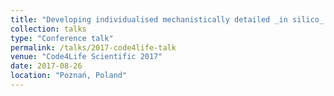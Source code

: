 ```yaml
---
title: "Developing individualised mechanistically detailed _in silico_ models for human iPSC-CMs: an integrative approach to support personalised safety assessment"
collection: talks
type: "Conference talk"
permalink: /talks/2017-code4life-talk
venue: "Code4Life Scientific 2017"
date: 2017-08-26
location: "Poznań, Poland"
---
```


